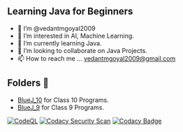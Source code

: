 ## Learning Java for Beginners
- 👋 I’m @vedantmgoyal2009
- 👀 I’m interested in AI, Machine Learning.
- 🌱 I’m currently learning Java.
- 💞️ I’m looking to collaborate on Java Projects.
- 📫 How to reach me ... vedantmgoyal2009@gmail.com

## Folders 📁
- [BlueJ_10](<https://github.com/vedantmgoyal2009/vedantmgoyal2009/tree/main/BlueJ_10>) for Class 10 Programs.
- [BlueJ_9](<https://github.com/vedantmgoyal2009/vedantmgoyal2009/tree/main/BlueJ_9>) for Class 9 Programs.

[![CodeQL](https://github.com/vedantmgoyal2009/vedantmgoyal2009/actions/workflows/codeql-analysis.yml/badge.svg)](https://github.com/vedantmgoyal2009/vedantmgoyal2009/actions/workflows/codeql-analysis.yml)
[![Codacy Security Scan](https://github.com/vedantmgoyal2009/vedantmgoyal2009/actions/workflows/codacy-analysis.yml/badge.svg)](https://github.com/vedantmgoyal2009/vedantmgoyal2009/actions/workflows/codacy-analysis.yml)
[![Codacy Badge](https://app.codacy.com/project/badge/Grade/0ab7c5cabdfa451995ee519f2b4edf00)](https://www.codacy.com/gh/vedantmgoyal2009/vedantmgoyal2009/dashboard)
